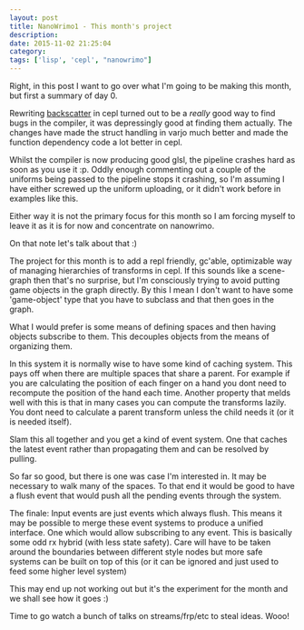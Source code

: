 ```yaml
---
layout: post
title: NanoWrimo1 - This month's project
description:
date: 2015-11-02 21:25:04
category:
tags: ['lisp', 'cepl', "nanowrimo"]
---
```


Right, in this post I want to go over what I'm going to be making this month, but first a summary of day 0.

Rewriting [backscatter](https://www.shadertoy.com/view/ltlXDr) in cepl turned out to be a *really* good way to find bugs in the compiler, it was depressingly good at finding them actually. The changes have made the struct handling in varjo much better and made the function dependency code a lot better in cepl.

Whilst the compiler is now producing good glsl, the pipeline crashes hard as soon as you use it :p. Oddly enough commenting out a couple of the uniforms being passed to the pipeline stops it crashing, so I'm assuming I have either screwed up the uniform uploading, or it didn't work before in examples like this.

Either way it is not the primary focus for this month so I am forcing myself to leave it as it is for now and concentrate on nanowrimo.

On that note let's talk about that :)

The project for this month is to add a repl friendly, gc'able, optimizable way of managing hierarchies of transforms in cepl. If this sounds like a scene-graph then that's no surprise, but I'm consciously trying to avoid putting game objects in the graph directly. By this Ι mean Ι don't want to have some 'game-object' type that you have to subclass and that then goes in the graph.

What I would prefer is some means of defining spaces and then having objects subscribe to them. This decouples objects from the means of organizing them.

In this system it is normally wise to have some kind of caching system. This pays off when there are multiple spaces that share a parent. For example if you are calculating the position of each finger on a hand you dont need to recompute the position of the hand each time. Another property that melds well with this is that in many cases you can compute the transforms lazily. You dont need to calculate a parent transform unless the child needs it (or it is needed itself).

Slam this all together and you get a kind of event system. One that caches the latest event rather than propagating them and can be resolved by pulling.

So far so good, but there is one was case I'm interested in. It may be necessary to walk many of the spaces. To that end it would be good to have a flush event that would push all the pending events through the system.

The finale: Input events are just events which always flush. This means it may be possible to merge these event systems to produce a unified interface. One which would allow subscribing to any event. This is basically some odd rx hybrid (with less state safety). Care will have to be taken around the boundaries between different style nodes
but more safe systems can be built on top of this (or it can be ignored and just used to feed some higher level system)

This may end up not working out but it's the experiment for the month and we shall see how it goes :)

Time to go watch a bunch of talks on streams/frp/etc to steal ideas. Wooo!
